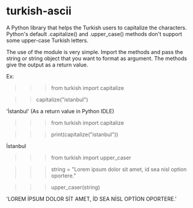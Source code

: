 # turkish-ascii
A Python library that helps the Turkish users to capitalize the characters. Python's default .capitalize() and .upper_case() methods don't support some upper-case Turkish letters.

The use of the module is very simple. Import the methods and pass the string or string object that you want to format as argument. The methods give the output as a return value.

Ex: 

>>>from turkish import capitalize

>>capitalize("istanbul")

'İstanbul'
(As a return value in Python IDLE)

>>>from turkish import capitalize

>>>print(capitalize("istanbul"))

İstanbul


>>>from turkish import upper_caser

>>>string = "Lorem ipsum dolor sit amet, id sea nisl option oportere."

>>>upper_caser(string)

'LOREM İPSUM DOLOR SİT AMET, İD SEA NİSL OPTİON OPORTERE.'


